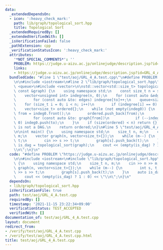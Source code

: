 ```yaml
---
data:
  _extendedDependsOn:
  - icon: ':heavy_check_mark:'
    path: lib/graph/topological_sort.hpp
    title: Topological Sort
  _extendedRequiredBy: []
  _extendedVerifiedWith: []
  _isVerificationFailed: false
  _pathExtension: cpp
  _verificationStatusIcon: ':heavy_check_mark:'
  attributes:
    '*NOT_SPECIAL_COMMENTS*': ''
    PROBLEM: https://judge.u-aizu.ac.jp/onlinejudge/description.jsp?id=GRL_4_A
    links:
    - https://judge.u-aizu.ac.jp/onlinejudge/description.jsp?id=GRL_4_A
  bundledCode: "#line 1 \"test/aoj/GRL_4_A.test.cpp\"\n#define PROBLEM \"https://judge.u-aizu.ac.jp/onlinejudge/description.jsp?id=GRL_4_A\"\
    \n\n#include <iostream>\n#line 2 \"lib/graph/topological_sort.hpp\"\n\n#include\
    \ <queue>\n#include <vector>\n\nstd::vector<std::size_t> topological_sort(std::vector<std::vector<std::size_t>>\
    \ const &graph) {\n    using namespace std;\n    const size_t n = size(graph);\n\
    \    vector<unsigned int> indegree(n, 0);\n    for (const auto &edges: graph)\n\
    \        for (const auto &to: edges) indegree[to]++;\n    queue<size_t> indeg0{};\n\
    \    for (size_t i = 0; i < n; i++)\n        if (indegree[i] == 0) indeg0.push(i);\n\
    \    vector<size_t> ordered{};\n    while (not empty(indeg0)) {\n        size_t\
    \ from = indeg0.front();\n        ordered.push_back(from);\n        indeg0.pop();\n\
    \        for (const auto &to: graph[from])\n            if (--indegree[to] ==\
    \ 0) indeg0.push(to);\n    }\n    if (size(ordered) < n) return {};  // graph\
    \ is not a DAG.\n    return ordered;\n}\n#line 5 \"test/aoj/GRL_4_A.test.cpp\"\
    \n\nint main() {\n    using namespace std;\n    size_t n, m;\n    cin >> n >>\
    \ m;\n    vector graph(n, vector<size_t>{});\n    while (m--) {\n        int s,\
    \ t;\n        cin >> s >> t;\n        graph[s].push_back(t);\n    }\n    auto\
    \ is_dag = topological_sort(graph);\n    cout << (empty(is_dag) ? 1 : 0) << \"\
    \\n\";\n}\n"
  code: "#define PROBLEM \"https://judge.u-aizu.ac.jp/onlinejudge/description.jsp?id=GRL_4_A\"\
    \n\n#include <iostream>\n#include \"lib/graph/topological_sort.hpp\"\n\nint main()\
    \ {\n    using namespace std;\n    size_t n, m;\n    cin >> n >> m;\n    vector\
    \ graph(n, vector<size_t>{});\n    while (m--) {\n        int s, t;\n        cin\
    \ >> s >> t;\n        graph[s].push_back(t);\n    }\n    auto is_dag = topological_sort(graph);\n\
    \    cout << (empty(is_dag) ? 1 : 0) << \"\\n\";\n}\n"
  dependsOn:
  - lib/graph/topological_sort.hpp
  isVerificationFile: true
  path: test/aoj/GRL_4_A.test.cpp
  requiredBy: []
  timestamp: '2021-11-15 23:22:34+09:00'
  verificationStatus: TEST_ACCEPTED
  verifiedWith: []
documentation_of: test/aoj/GRL_4_A.test.cpp
layout: document
redirect_from:
- /verify/test/aoj/GRL_4_A.test.cpp
- /verify/test/aoj/GRL_4_A.test.cpp.html
title: test/aoj/GRL_4_A.test.cpp
---
```

